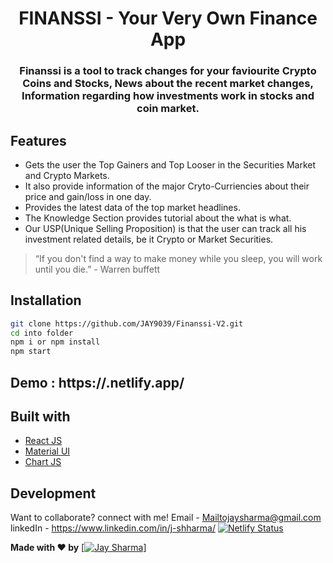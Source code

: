 # <h1 align="center">FINANSSI - Your Very Own Finance App</h1>

<h3 align="center"> Finanssi is a tool to track changes for your faviourite Crypto Coins and Stocks, News about the recent market changes, Information regarding how investments work in stocks and coin market.</h3>

## Features

- Gets the user the Top Gainers and Top Looser in the Securities Market and Crypto Markets.
- It also provide information of the major Cryto-Curriencies about their price and gain/loss in one day.
- Provides the latest data of the top market headlines.
- The Knowledge Section provides tutorial about the what is what.
- Our USP(Unique Selling Proposition) is that the user can track all his investment related details, be it Crypto or Market Securities.

> “If you don't find a way to make money while you sleep, you will work until you die.” - Warren buffett

## Installation

```sh
git clone https://github.com/JAY9039/Finanssi-V2.git
cd into folder
npm i or npm install
npm start
```
## Demo :  https://<url>.netlify.app/

## Built with 

- [React JS](https://reactjs.org/)
- [Material UI](https://v4.mui.com/)
- [Chart JS](https://reactchartjs.github.io/react-chartjs-2/#/)

## Development

Want to collaborate? connect with me!
Email - Mailtojaysharma@gmail.com
linkedIn - https://www.linkedin.com/in/j-shharma/
[![Netlify Status](https://api.netlify.com/api/v1/badges/50d82042-b0c6-490b-8d5b-58c96036d73a/deploy-status)](https://app.netlify.com/sites/finanssi/deploys)

**Made with ♥ by** [[![Jay Sharma](https://avatars.githubusercontent.com/u/53913697?s=100&u=60c32e2b62898b2c92e768afb5ade71fe2cf6a2d&v=4)](https://github.com/jay9039)]